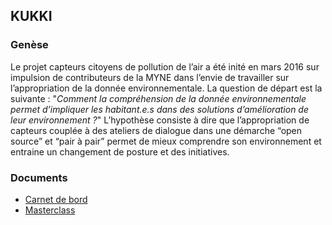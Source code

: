 ## KUKKI

### Genèse 
Le projet capteurs citoyens de pollution de l’air a été inité en mars 2016 sur impulsion de contributeurs de la MYNE dans l’envie de travailler sur l’appropriation de la donnée environnementale. La question de départ est la suivante : "*Comment la compréhension de la donnée environnementale permet d’impliquer les habitant.e.s dans des solutions d’amélioration de leur environnement ?*" L’hypothèse consiste à dire que l’appropriation de capteurs couplée à des ateliers de dialogue dans une démarche “open source” et “pair à pair” permet de mieux comprendre son environnement et entraine un changement de posture et des initiatives.

### Documents

* [Carnet de bord](https://pad.lamyne.org/s/ByoigRoH-)
* [Masterclass](https://pad.lamyne.org/s/BkVyZ4RNf)
